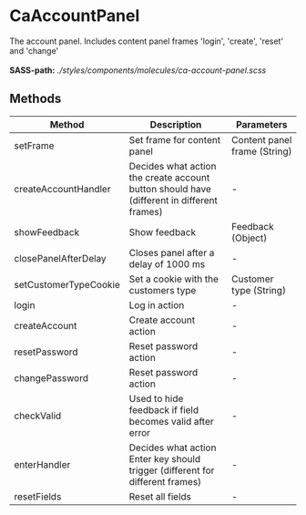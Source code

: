 # CaAccountPanel

The account panel. Includes content panel frames 'login', 'create', 'reset' and 'change'<br><br> **SASS-path:** _./styles/components/molecules/ca-account-panel.scss_

## Methods

<!-- @vuese:CaAccountPanel:methods:start -->
|Method|Description|Parameters|
|---|---|---|
|setFrame|Set frame for content panel|Content panel frame (String)|
|createAccountHandler|Decides what action the create account button should have (different in different frames)|-|
|showFeedback|Show feedback|Feedback (Object)|
|closePanelAfterDelay|Closes panel after a delay of 1000 ms|-|
|setCustomerTypeCookie|Set a cookie with the customers type|Customer type (String)|
|login|Log in action|-|
|createAccount|Create account action|-|
|resetPassword|Reset password action|-|
|changePassword|Reset password action|-|
|checkValid|Used to hide feedback if field becomes valid after error|-|
|enterHandler|Decides what action Enter key should trigger (different for different frames)|-|
|resetFields|Reset all fields|-|

<!-- @vuese:CaAccountPanel:methods:end -->


